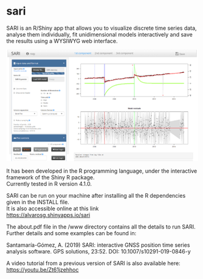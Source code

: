# sari
SARI is an R/Shiny app that allows you to visualize discrete time series data, analyse them individually, fit unidimensional models interactively and save the results using a WYSIWYG web interface.


![SARI screenshot](/www/screenshot.png)


It has been developed in the R programming language, under the interactive framework of the Shiny R package.  
Currently tested in R version 4.1.0.

SARI can be run on your machine after installing all the R dependencies given in the INSTALL file.  
It is also accessible online at this link  
https://alvarosg.shinyapps.io/sari

The about.pdf file in the /www directory contains all the details to run SARI.  
Further details and some examples can be found in:

Santamaría-Gómez, A. (2019) SARI: interactive GNSS position time series analysis software. GPS solutions, 23:52. DOI: 10.1007/s10291-019-0846-y

A video tutorial from a previous version of SARI is also available here: https://youtu.be/Zt61jzehhoc

